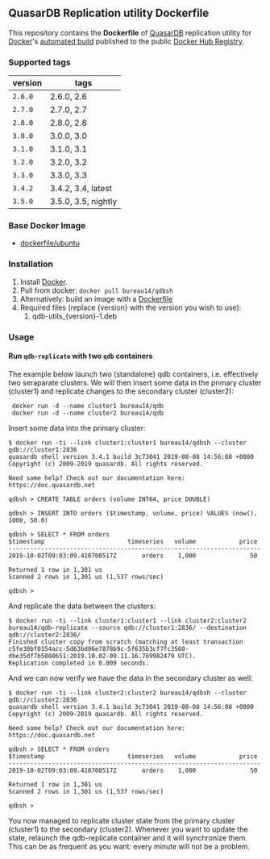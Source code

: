 ## QuasarDB Replication utility Dockerfile

This repository contains the **Dockerfile** of [QuasarDB](http://www.quasardb.net/) replication utility for [Docker](https://www.docker.com/)'s [automated build](https://registry.hub.docker.com/u/bureau14/qdbsh/) published to the public [Docker Hub Registry](https://registry.hub.docker.com/).

### Supported tags

|version|tags|
|---|---|
|`2.6.0`|	2.6.0,	2.6|
|`2.7.0`|	2.7.0,	2.7|
|`2.8.0`|	2.8.0,	2.8|
|`3.0.0`|	3.0.0,	3.0|
|`3.1.0`|	3.1.0,	3.1|
|`3.2.0`|	3.2.0,	3.2|
|`3.3.0`|	3.3.0,	3.3|
|`3.4.2`|	3.4.2,	3.4,	latest|
|`3.5.0`|	3.5.0,	3.5,	nightly|


### Base Docker Image

* [dockerfile/ubuntu](http://dockerfile.github.io/#/ubuntu)

### Installation

1. Install [Docker](https://www.docker.com/).
1. Pull from docker: `docker pull bureau14/qdbsh`
1. Alternatively: build an image with a [Dockerfile](https://hub.docker.com/r/bureau14/qdb-replicate/~/dockerfile/)
1. Required files (replace {version} with the version you wish to use):
	1. qdb-utils_{version}-1.deb

### Usage

#### Run `qdb-replicate` with two `qdb` containers

The example below launch two (standalone) qdb containers, i.e. effectively two seraparate clusters. We will then insert some data in the primary cluster (cluster1) and replicate changes to the secondary cluster (cluster2):

     docker run -d --name cluster1 bureau14/qdb 
     docker run -d --name cluster2 bureau14/qdb

Insert some data into the primary cluster:

```
$ docker run -ti --link cluster1:cluster1 bureau14/qdbsh --cluster qdb://cluster1:2836
quasardb shell version 3.4.1 build 3c73041 2019-08-08 14:56:08 +0000
Copyright (c) 2009-2019 quasardb. All rights reserved.

Need some help? Check out our documentation here:  https://doc.quasardb.net

qdbsh > CREATE TABLE orders (volume INT64, price DOUBLE)

qdbsh > INSERT INTO orders ($timestamp, volume, price) VALUES (now(), 1000, 50.0)

qdbsh > SELECT * FROM orders
$timestamp                       timeseries   volume            price
----------------------------------------------------------------------
2019-10-02T09:03:09.410700517Z       orders    1,000               50

Returned 1 row in 1,301 us
Scanned 2 rows in 1,301 us (1,537 rows/sec)

qdbsh > 
```

And replicate the data between the clusters:

```
$ docker run -ti --link cluster1:cluster1 --link cluster2:cluster2 bureau14/qdb-replicate --source qdb://cluster1:2836/ --destination qdb://cluster2:2836/
Finished cluster copy from scratch (matching at least transaction c5fe30bf0154acc-5d63bd06e7878b9c-5f635b3cf7fc3560-dbe35df7b5080651:2019.10.02-09.11.16.769982479 UTC).
Replication completed in 0.009 seconds.
```

And we can now verify we have the data in the secondary cluster as well:

```
$ docker run -ti --link cluster2:cluster2 bureau14/qdbsh --cluster qdb://cluster2:2836
quasardb shell version 3.4.1 build 3c73041 2019-08-08 14:56:08 +0000
Copyright (c) 2009-2019 quasardb. All rights reserved.

Need some help? Check out our documentation here:  https://doc.quasardb.net

qdbsh > SELECT * FROM orders
$timestamp                       timeseries   volume            price
----------------------------------------------------------------------
2019-10-02T09:03:09.410700517Z       orders    1,000               50

Returned 1 row in 1,301 us
Scanned 2 rows in 1,301 us (1,537 rows/sec)

qdbsh > 
```

You now managed to replicate cluster state from the primary cluster (cluster1) to the secondary (cluster2). Whenever you want to update the state, relaunch the qdb-replicate container and it will synchronize them. This can be as frequent as you want: every minute will not be a problem.